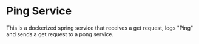 # Ping Service
This is a dockerized spring service that receives a get request, logs "Ping" and sends a get request to a pong service.